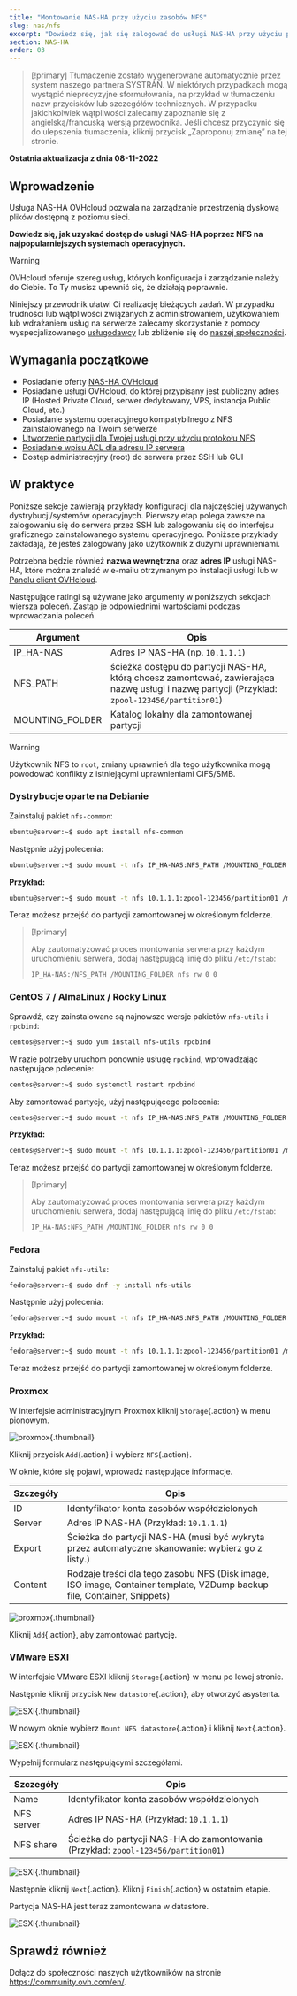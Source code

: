 ```yaml
---
title: "Montowanie NAS-HA przy użyciu zasobów NFS"
slug: nas/nfs
excerpt: "Dowiedz się, jak się zalogować do usługi NAS-HA przy użyciu protokołu NFS"
section: NAS-HA
order: 03
---
```


> [!primary]
> Tłumaczenie zostało wygenerowane automatycznie przez system naszego partnera SYSTRAN. W niektórych przypadkach mogą wystąpić nieprecyzyjne sformułowania, na przykład w tłumaczeniu nazw przycisków lub szczegółów technicznych. W przypadku jakichkolwiek wątpliwości zalecamy zapoznanie się z angielską/francuską wersją przewodnika. Jeśli chcesz przyczynić się do ulepszenia tłumaczenia, kliknij przycisk „Zaproponuj zmianę” na tej stronie.
> 

**Ostatnia aktualizacja z dnia 08-11-2022**

## Wprowadzenie

Usługa NAS-HA OVHcloud pozwala na zarządzanie przestrzenią dyskową plików dostępną z poziomu sieci.

**Dowiedz się, jak uzyskać dostęp do usługi NAS-HA poprzez NFS na najpopularniejszych systemach operacyjnych.**

> [!warning]
> OVHcloud oferuje szereg usług, których konfiguracja i zarządzanie należy do Ciebie. To Ty musisz upewnić się, że działają poprawnie.
>
> Niniejszy przewodnik ułatwi Ci realizację bieżących zadań. W przypadku trudności lub wątpliwości związanych z administrowaniem, użytkowaniem lub wdrażaniem usług na serwerze zalecamy skorzystanie z pomocy wyspecjalizowanego [usługodawcy](https://partner.ovhcloud.com/pl/directory/) lub zbliżenie się do [naszej społeczności](https://community.ovh.com/en/).
>

## Wymagania początkowe

- Posiadanie oferty [NAS-HA OVHcloud](https://www.ovhcloud.com/pl/storage-solutions/nas-ha/)
- Posiadanie usługi OVHcloud, do której przypisany jest publiczny adres IP (Hosted Private Cloud, serwer dedykowany, VPS, instancja Public Cloud, etc.)
- Posiadanie systemu operacyjnego kompatybilnego z NFS zainstalowanego na Twoim serwerze
- [Utworzenie partycji dla Twojej usługi przy użyciu protokołu NFS](https://docs.ovh.com/pl/storage/file-storage/nas/get-started/#partition)
- [Posiadanie wpisu ACL dla adresu IP serwera](https://docs.ovh.com/pl/storage/file-storage/nas/get-started/#addaccess)
- Dostęp administracyjny (root) do serwera przez SSH lub GUI

## W praktyce

Poniższe sekcje zawierają przykłady konfiguracji dla najczęściej używanych dystrybucji/systemów operacyjnych. Pierwszy etap polega zawsze na zalogowaniu się do serwera przez SSH lub zalogowaniu się do interfejsu graficznego zainstalowanego systemu operacyjnego. Poniższe przykłady zakładają, że jesteś zalogowany jako użytkownik z dużymi uprawnieniami.

Potrzebna będzie również **nazwa wewnętrzna** oraz **adres IP** usługi NAS-HA, które można znaleźć w e-mailu otrzymanym po instalacji usługi lub w [Panelu client OVHcloud](https://www.ovh.com/auth/?action=gotomanager&from=https://www.ovh.pl/&ovhSubsidiary=pl).

Następujące ratingi są używane jako argumenty w poniższych sekcjach wiersza poleceń. Zastąp je odpowiednimi wartościami podczas wprowadzania poleceń.

|Argument|Opis|
|---|---|
|IP_HA-NAS|Adres IP NAS-HA (np. `10.1.1.1`)|
|NFS_PATH|ścieżka dostępu do partycji NAS-HA, którą chcesz zamontować, zawierająca nazwę usługi i nazwę partycji (Przykład: `zpool-123456/partition01`)|
|MOUNTING_FOLDER|Katalog lokalny dla zamontowanej partycji|

> [!warning]
>
> Użytkownik NFS to `root`, zmiany uprawnień dla tego użytkownika mogą powodować konflikty z istniejącymi uprawnieniami CIFS/SMB.
>

### Dystrybucje oparte na Debianie

Zainstaluj pakiet `nfs-common`:

```bash
ubuntu@server:~$ sudo apt install nfs-common
```

Następnie użyj polecenia:

```bash
ubuntu@server:~$ sudo mount -t nfs IP_HA-NAS:NFS_PATH /MOUNTING_FOLDER
```

**Przykład:**

```bash
ubuntu@server:~$ sudo mount -t nfs 10.1.1.1:zpool-123456/partition01 /mount/ha_nas
```

Teraz możesz przejść do partycji zamontowanej w określonym folderze.

> [!primary]
>
> Aby zautomatyzować proces montowania serwera przy każdym uruchomieniu serwera, dodaj następującą linię do pliku `/etc/fstab`:
>
> `IP_HA-NAS:/NFS_PATH /MOUNTING_FOLDER nfs rw 0 0`
>

### CentOS 7 / AlmaLinux / Rocky Linux

Sprawdź, czy zainstalowane są najnowsze wersje pakietów `nfs-utils` i `rpcbind`:

```bash
centos@server:~$ sudo yum install nfs-utils rpcbind
```

W razie potrzeby uruchom ponownie usługę `rpcbind`, wprowadzając następujące polecenie:

```bash
centos@server:~$ sudo systemctl restart rpcbind
```

Aby zamontować partycję, użyj następującego polecenia:

```bash
centos@server:~$ sudo mount -t nfs IP_HA-NAS:NFS_PATH /MOUNTING_FOLDER
```

**Przykład:**

```bash
centos@server:~$ sudo mount -t nfs 10.1.1.1:zpool-123456/partition01 /mount/ha_nas
```

Teraz możesz przejść do partycji zamontowanej w określonym folderze.

> [!primary]
>
> Aby zautomatyzować proces montowania serwera przy każdym uruchomieniu serwera, dodaj następującą linię do pliku `/etc/fstab`:
>
> `IP_HA-NAS:NFS_PATH /MOUNTING_FOLDER nfs rw 0 0`
>

### Fedora

Zainstaluj pakiet `nfs-utils`:

```bash
fedora@server:~$ sudo dnf -y install nfs-utils
```

Następnie użyj polecenia:

```bash
fedora@server:~$ sudo mount -t nfs IP_HA-NAS:NFS_PATH /MOUNTING_FOLDER
```

**Przykład:**

```bash
fedora@server:~$ sudo mount -t nfs 10.1.1.1:zpool-123456/partition01 /mount/ha_nas
```

Teraz możesz przejść do partycji zamontowanej w określonym folderze.


### Proxmox

W interfejsie administracyjnym Proxmox kliknij `Storage`{.action} w menu pionowym.

![proxmox](images/proxmox1.png){.thumbnail}

Kliknij przycisk `Add`{.action} i wybierz `NFS`{.action}.

W oknie, które się pojawi, wprowadź następujące informacje.

|Szczegóły|Opis|
|---|---|
|ID|Identyfikator konta zasobów współdzielonych|
|Server|Adres IP NAS-HA (Przykład: `10.1.1.1`)|
|Export|Ścieżka do partycji NAS-HA (musi być wykryta przez automatyczne skanowanie: wybierz go z listy.)|
|Content|Rodzaje treści dla tego zasobu NFS (Disk image, ISO image, Container template, VZDump backup file, Container, Snippets)|

![proxmox](images/proxmox2.png){.thumbnail}

Kliknij `Add`{.action}, aby zamontować partycję.

### VMware ESXI

W interfejsie VMware ESXI kliknij `Storage`{.action} w menu po lewej stronie.

Następnie kliknij przycisk `New datastore`{.action}, aby otworzyć asystenta.

![ESXI](images/esxi1.png){.thumbnail}

W nowym oknie wybierz `Mount NFS datastore`{.action} i kliknij `Next`{.action}.

![ESXI](images/esxi2.png){.thumbnail}

Wypełnij formularz następującymi szczegółami.

|Szczegóły|Opis|
|---|---|
|Name|Identyfikator konta zasobów współdzielonych|
|NFS server|Adres IP NAS-HA (Przykład: `10.1.1.1`)|
|NFS share|Ścieżka do partycji NAS-HA do zamontowania (Przykład: `zpool-123456/partition01`)|

![ESXI](images/esxi3.png){.thumbnail}

Następnie kliknij `Next`{.action}. Kliknij `Finish`{.action} w ostatnim etapie.

Partycja NAS-HA jest teraz zamontowana w datastore.

![ESXI](images/esxi4.png){.thumbnail}

## Sprawdź również

Dołącz do społeczności naszych użytkowników na stronie <https://community.ovh.com/en/>.
